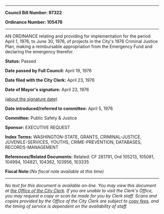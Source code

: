 

********

**Council Bill Number: 97322**
   
**Ordinance Number: 105476**
********

 AN ORDINANCE relating and providing for implementation for the period April 1, 1976, to June 30, 1976, of projects in the City's 1976 Criminal Justice Plan, making a reimbursable appropriation from the Emergency Fund and declaring the emergency therefor.

**Status:** Passed
   
**Date passed by Full Council:** April 19, 1976
   
**Date filed with the City Clerk:** April 23, 1976
   
**Date of Mayor's signature:** April 23, 1976
   
[(about the signature date)](/~public/approvaldate.htm)
   
   
   
**Date introduced/referred to committee:** April 5, 1976
   
**Committee:** Public Safety & Justice
   
**Sponsor:** EXECUTIVE REQUEST
   
   
**Index Terms:** WASHINGTON-STATE, GRANTS, CRIMINAL-JUSTICE, JUVENILE-SERVICES, YOUTHS, CRIME-PREVENTION, DATABASES, RECORDS-MANAGEMENT

**References/Related Documents:** Related: CF 281791, Ord 105213, 105081, 104994, 104821, 104362, 103956, 103335

**Fiscal Note:**_(No fiscal note available at this time)_
********

_No text for this document is available on-line. You may view this document at [the Office of the City Clerk](http://www.seattle.gov/leg/clerk/contactUs.htm). If you are unable to visit the Clerk's Office, you may request a copy or scan be made for you by Clerk staff. Scans and copies provided by the Office of the City Clerk are subject to [copy fees](http://clerk.seattle.gov/~public/clerkfees.htm), and the timing of service is dependent on the availability of staff._

